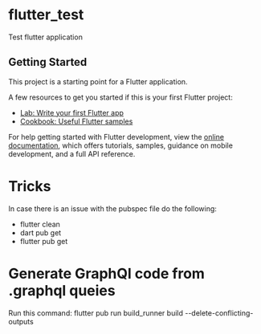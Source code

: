# flutter_test

Test flutter application

## Getting Started

This project is a starting point for a Flutter application.

A few resources to get you started if this is your first Flutter project:

- [Lab: Write your first Flutter app](https://docs.flutter.dev/get-started/codelab)
- [Cookbook: Useful Flutter samples](https://docs.flutter.dev/cookbook)

For help getting started with Flutter development, view the
[online documentation](https://docs.flutter.dev/), which offers tutorials,
samples, guidance on mobile development, and a full API reference.

# Tricks
In case there is an issue with the pubspec file do the following:

- flutter clean
- dart pub get
- flutter pub get

# Generate GraphQl code from .graphql queies
Run this command: 
flutter pub run build_runner build --delete-conflicting-outputs